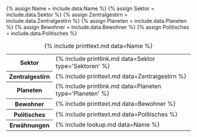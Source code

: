 {% assign Name = include.data.Name %}
{% assign Sektor = include.data.Sektor %}
{% assign Zentralgestirn = include.data.Zentralgestirn %}
{% assign Planeten = include.data.Planeten %}
{% assign Bewohner = include.data.Bewohner %}
{% assign Politisches = include.data.Politisches %}
<table>
    <caption>{% include printtext.md data=Name %}</caption>
    <tbody>
        <tr><th>Sektor</th><td>{% include printlink.md data=Sektor type='Sektoren' %}</td></tr>
        <tr><th>Zentralgestirn</th><td>{% include printtext.md data=Zentralgestirn %}</td></tr>
        <tr><th>Planeten</th><td>{% include printlink.md data=Planeten type='Planeten' %}</td></tr>
        <tr><th>Bewohner</th><td>{% include printtext.md data=Bewohner %}</td></tr>
        <tr><th>Politisches</th><td>{% include printtext.md data=Politisches %}</td></tr>
        <tr><th>Erwähnungen</th><td>{% include lookup.md data=Name %}</td></tr>
    </tbody>
</table>
